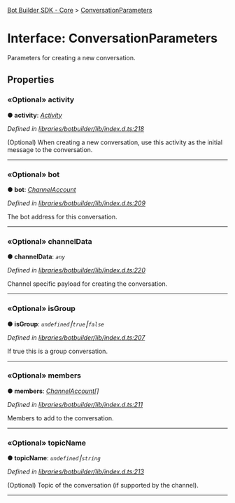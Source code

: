 [Bot Builder SDK - Core](../README.md) > [ConversationParameters](../interfaces/botbuilder.conversationparameters.md)



# Interface: ConversationParameters


Parameters for creating a new conversation.


## Properties
<a id="activity"></a>

### «Optional» activity

**●  activity**:  *[Activity](botbuilder.activity.md)* 

*Defined in [libraries/botbuilder/lib/index.d.ts:218](https://github.com/Microsoft/botbuilder-js/blob/a28edbb/libraries/botbuilder/lib/index.d.ts#L218)*



(Optional) When creating a new conversation, use this activity as the initial message to the conversation.




___

<a id="bot"></a>

### «Optional» bot

**●  bot**:  *[ChannelAccount](botbuilder.channelaccount.md)* 

*Defined in [libraries/botbuilder/lib/index.d.ts:209](https://github.com/Microsoft/botbuilder-js/blob/a28edbb/libraries/botbuilder/lib/index.d.ts#L209)*



The bot address for this conversation.




___

<a id="channeldata"></a>

### «Optional» channelData

**●  channelData**:  *`any`* 

*Defined in [libraries/botbuilder/lib/index.d.ts:220](https://github.com/Microsoft/botbuilder-js/blob/a28edbb/libraries/botbuilder/lib/index.d.ts#L220)*



Channel specific payload for creating the conversation.




___

<a id="isgroup"></a>

### «Optional» isGroup

**●  isGroup**:  *`undefined`⎮`true`⎮`false`* 

*Defined in [libraries/botbuilder/lib/index.d.ts:207](https://github.com/Microsoft/botbuilder-js/blob/a28edbb/libraries/botbuilder/lib/index.d.ts#L207)*



If true this is a group conversation.




___

<a id="members"></a>

### «Optional» members

**●  members**:  *[ChannelAccount](botbuilder.channelaccount.md)[]* 

*Defined in [libraries/botbuilder/lib/index.d.ts:211](https://github.com/Microsoft/botbuilder-js/blob/a28edbb/libraries/botbuilder/lib/index.d.ts#L211)*



Members to add to the conversation.




___

<a id="topicname"></a>

### «Optional» topicName

**●  topicName**:  *`undefined`⎮`string`* 

*Defined in [libraries/botbuilder/lib/index.d.ts:213](https://github.com/Microsoft/botbuilder-js/blob/a28edbb/libraries/botbuilder/lib/index.d.ts#L213)*



(Optional) Topic of the conversation (if supported by the channel).




___


